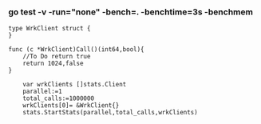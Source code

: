 ### go test -v -run="none" -bench=. -benchtime=3s  -benchmem
```
type WrkClient struct {
}

func (c *WrkClient)Call()(int64,bool){
    //To Do return true
	return 1024,false
}
```

```
	var wrkClients []stats.Client
	parallel:=1
	total_calls:=1000000
	wrkClients[0]= &WrkClient{}
	stats.StartStats(parallel,total_calls,wrkClients)
```

